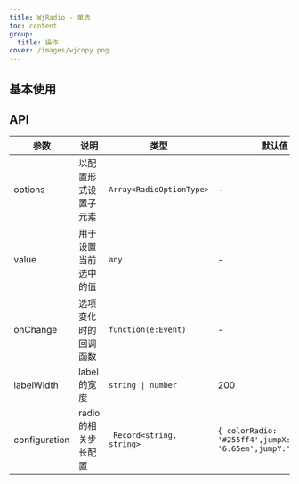```yaml
---
title: WjRadio - 单选
toc: content
group:
  title: 操作
cover: /images/wjcopy.png
---
```


## 基本使用

<code src="./__demo__/base.tsx"></code>

## API

| 参数     | 说明               | 类型        | 默认值 |
| -------- | ------------------ | ----------- | ------ |
| options     | 以配置形式设置子元素     | `Array<RadioOptionType>`    |   -     |
| value     | 用于设置当前选中的值     | `any`    |   -     |
| onChange | 选项变化时的回调函数 | `function(e:Event)` |   -     |
| labelWidth | label的宽度 | `string \| number` |   200    |
| configuration | radio的相关步长配置 | ` Record<string, string>` |   `{ colorRadio: '#255ff4',jumpX: '6.65em',jumpY:'-2.5em',}`    |
